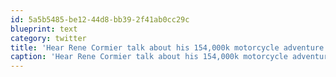 ```yaml
---
id: 5a5b5485-be12-44d8-bb39-2f41ab0cc29c
blueprint: text
category: twitter
title: 'Hear Rene Cormier talk about his 154,000k motorcycle adventure @ Southwest Motorrad tonight 7-9pm http://www.renedian.com/'
caption: 'Hear Rene Cormier talk about his 154,000k motorcycle adventure @ Southwest Motorrad tonight 7-9pm http://www.renedian.com/'
---
```

